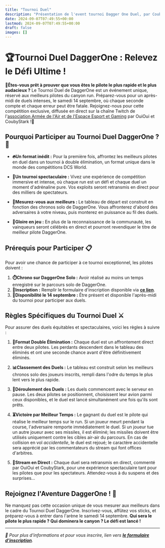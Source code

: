 ```yaml
---
title: "Tournoi Duel"
description: "Présentation de l'event tournoi Dagger One Duel, par Coubystark."
date: 2024-09-07T07:49:55+00:00
lastmod: 2024-09-07T07:49:55+00:00
draft: false
images: []
---
```


# **🏆Tournoi Duel DaggerOne : Relevez le Défi Ultime !**

**🚀Êtes-vous prêt à prouver que vous êtes le pilote le plus rapide et le plus audacieux ?** Le Tournoi Duel de DaggerOne est un événement unique, réservé aux meilleurs pilotes du canyon run. Préparez-vous pour un après-midi de duels intenses, le samedi 14 septembre, où chaque seconde compte et chaque erreur peut être fatale. Rejoignez-nous pour cette compétition exclusive, diffusée en direct sur la chaîne Twitch de l'[association Armée de l'Air et de l'Espace Esport et Gaming](https://aaeeg.fr) par OuiOui et CoubyStark !🎥

## **Pourquoi Participer au Tournoi Duel DaggerOne ? 🤔**

- **🔥Un format inédit :** Pour la première fois, affrontez les meilleurs pilotes en duel dans un tournoi à double élimination, un format unique dans le monde des compétitions DCS World.

- **🎯Un tournoi spectaculaire :** Vivez une expérience de compétition immersive et intense, où chaque run est un défi et chaque duel un moment d'adrénaline pure. Vos exploits seront retransmis en direct pour des milliers de spectateurs.

- **👥Mesurez-vous aux meilleurs :** Le tableau de départ est construit en fonction des chronos solo de DaggerOne. Vous affronterez d'abord des adversaires à votre niveau, puis monterez en puissance au fil des duels.

- **🏅Gloire en jeu :** En plus de la reconnaissance de la communauté, les vainqueurs seront célébrés en direct et pourront revendiquer le titre de meilleur pilote DaggerOne.

## **Prérequis pour Participer 📋**

Pour avoir une chance de participer à ce tournoi exceptionnel, les pilotes doivent :

1. **⏱️Chrono sur DaggerOne Solo :** Avoir réalisé au moins un temps enregistré sur le parcours solo de DaggerOne.
2. **📝Inscription :** Remplir le formulaire d'inscription disponible via **[ce lien](https://docs.google.com/forms/d/e/1FAIpQLSf2d8nqlq4QlYt9BrjRO8frVR7GVAXM6z--FMO3QjeH6NoIwQ/viewform?usp=sf_link)**.
3. **📅Disponibilité le 14 septembre :** Être présent et disponible l'après-midi du tournoi pour participer aux duels.

## **Règles Spécifiques du Tournoi Duel ⚔️**

Pour assurer des duels équitables et spectaculaires, voici les règles à suivre :

1. **🏁Format Double Élimination :** Chaque duel est un affrontement direct entre deux pilotes. Les perdants descendent dans le tableau des éliminés et ont une seconde chance avant d'être définitivement éliminés.

2. **📊Classement des Duels :** Le tableau est construit selon les meilleurs chronos solo des joueurs inscrits, rempli dans l'odre du temps le plus lent vers le plus rapide.

3. **🛫Déroulement des Duels :** Les duels commencent avec le serveur en pause. Les deux pilotes se positionnent, choisissent leur avion parmi ceux disponibles, et le duel est lancé simultanément une fois qu'ils sont prêts.

4. **⏳Victoire par Meilleur Temps :** Le gagnant du duel est le pilote qui réalise le meilleur temps sur le run. Si un joueur meurt pendant la course, l'adversaire remporte immédiatement le duel. Si un joueur tue un autre joueur avec ses missiles, il est éliminé; les missiles doivent être utilisés uniquement contre les cibles air-air du parcours. En cas de collision en vol *accidentelle*, le duel est rejoué; le caractère accidentelle sera apprécié par les commentateurs du stream qui font offices d'arbitres. 

5. **🎥Stream en Direct :** Chaque duel sera retransmis en direct, commenté par OuiOui et CoubyStark, pour une expérience spectaculaire tant pour les pilotes que pour les spectateurs. Attendez-vous à du suspens et des surprises...

## **Rejoignez l'Aventure DaggerOne ! 🚀**

Ne manquez pas cette occasion unique de vous mesurer aux meilleurs dans le cadre du Tournoi Duel DaggerOne. Inscrivez-vous, affûtez vos sticks, et préparez-vous à entrer dans l'arène le samedi 14 septembre. **Qui sera le pilote le plus rapide ? Qui dominera le canyon ? Le défi est lancé !**

---

*📣 Pour plus d'informations et pour vous inscrire, lien vers **[le formulaire d'inscription](https://docs.google.com/forms/d/e/1FAIpQLSf2d8nqlq4QlYt9BrjRO8frVR7GVAXM6z--FMO3QjeH6NoIwQ/viewform?usp=sf_link)**.*
